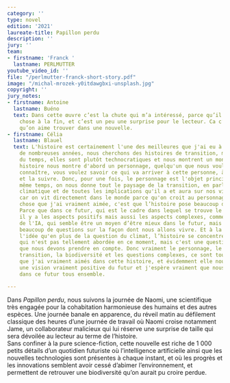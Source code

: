 ```yaml
---
category: ''
type: novel
edition: '2021'
laureate-title: Papillon perdu
description: ''
jury: ''
team:
- firstname: 'Franck '
  lastname: PERLMUTTER
youtube_video_id: ''
file: "/perlmutter-franck-short-story.pdf"
image: "/michal-mrozek-y0itdawgbxi-unsplash.jpg"
copyright: ''
jury_notes:
- firstname: Antoine
  lastname: Buéno
  text: Dans cette œuvre c’est la chute qui m’a intéressé, parce qu’il se passe quelque
    chose à la fin, et c’est un peu une surprise pour le lecteur. Ca c’est une qualité
    qu’on aime trouver dans une nouvelle.
- firstname: Célia
  lastname: Blauel
  text: L'histoire est certainement l'une des meilleures que j'ai eu à lire. Depuis
    de nombreuses années, nous cherchons des histoires de transition, mais la plupart
    du temps, elles sont plutôt technocratiques et nous montrent un monde. Et cette
    histoire nous montre d'abord un personnage, quelqu'un que nous voulons vraiment
    connaître, vous voulez savoir ce qui va arriver à cette personne, à cette femme,
    et la suivre. Donc, pour une fois, le personnage est l'objet principal, mais en
    même temps, on nous donne tout le paysage de la transition, en parlant du changement
    climatique et de toutes les implications qu'il a et aura sur nos vies. C'est intéressant,
    car on vit directement dans le monde parce qu'on croit au personnage. Une autre
    chose que j'ai vraiment aimée, c'est que l’histoire pose beaucoup de questions.
    Parce que dans ce futur, qui est le cadre dans lequel se trouve le personnage,
    il y a les aspects positifs mais aussi les aspects complexes, comme la question
    de l'IA, qui semble être un moyen d’être mieux dans le futur, mais qui pose aussi
    beaucoup de questions sur la façon dont nous allons vivre. Et à la fin, j'ai adoré
    l'idée qu'en plus de la question du climat, l’histoire se concentre sur la biodiversité,
    qui n'est pas tellement abordée en ce moment, mais c'est une question importante
    que nous devons prendre en compte. Donc vraiment le personnage, le contexte de
    transition, la biodiversité et les questions complexes, ce sont tous les éléments
    que j'ai vraiment aimés dans cette histoire, et évidemment elle nous emmène dans
    une vision vraiment positive du futur et j'espère vraiment que nous pourrons vivre
    dans ce futur tous ensemble.

---
```

Dans _Papillon perdu_, nous suivons la journée de Naomi, une scientifique très engagée pour la cohabitation harmonieuse des humains et des autres espèces. Une journée banale en apparence, du réveil matin au défilement classique des heures d’une journée de travail où Naomi croise notamment Jame, un collaborateur malicieux qui lui réserve une surprise de taille qui sera dévoilée au lecteur au terme de l’histoire.   
Sans confiner à la pure science-fiction, cette nouvelle est riche de 1 000 petits détails d’un quotidien futuriste où l’intelligence artificielle ainsi que les nouvelles technologies sont présentes à chaque instant, et où les progrès et les innovations semblent avoir cessé d’abimer l’environnement, et permettent de retrouver une biodiversité qu’on aurait pu croire perdue.